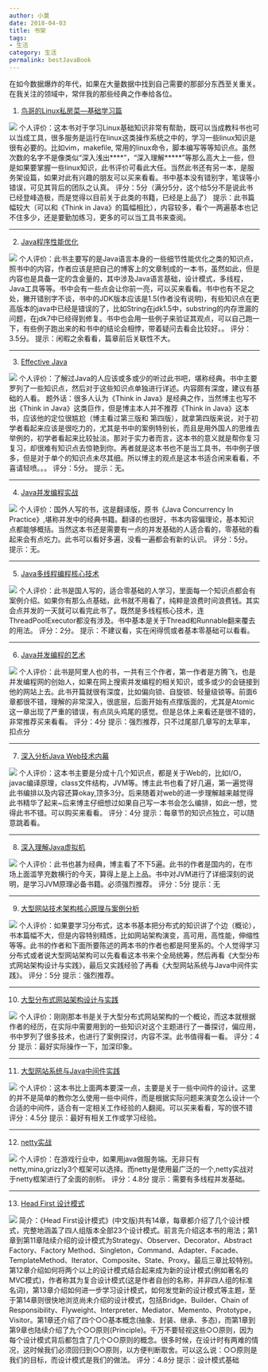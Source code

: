 ```yaml
---
author: 小莫
date: 2018-04-03
title: 书架
tags:
- 生活
category: 生活
permalink: bestJavaBook
---
```

在如今数据爆炸的年代，如果在大量数据中找到自己需要的那部分东西至关重关。在我关注的领域中，常伴我的那些经典之作奉给各位。
<!-- more -->

1. [鸟哥的Linux私房菜—基础学习篇](https://book.douban.com/subject/4889838/)

![](https://img1.doubanio.com/lpic/s4399937.jpg)
个人评价：这本书对于学习Linux基础知识非常有帮助，既可以当成教科书也可以当成工具，很多服务是运行在linux这类操作系统之中的，学习一些linux知识是很有必要的。比如vim，makefile, 常用的linux命令，脚本编写等等知识点。虽然次数的名字不是像类似“深入浅出****”，“深入理解*****”等那么高大上一些，但是如果要掌握一些linux知识，此书评价可看此大任。当然此书还有另一本，是服务架设篇，如果对此有兴趣的朋友可以买来看看。书中基本没有错别字，笔误等小错误，可见其背后的团队之认真。 
评分：5分（满分5分，这个给5分不是说此书已经登峰造极，而是觉得以目前关于此类的书籍，已经是上品了） 
提示：此书篇幅较大（可以和《Think in Java》的篇幅相比），内容较多，看个一两遍基本也记不住多少，还是要勤加练习，更多的可以当工具书来查阅。

----------

2. [Java程序性能优化](https://book.douban.com/subject/19969386/)

![](https://img1.doubanio.com/lpic/s25101909.jpg)
个人评价：此书主要写的是Java语言本身的一些细节性能优化之类的知识点，照书中的内容，作者应该是把自己的博客上的文章制成的一本书，虽然如此，但是内容也是具备一定的含金量的，其中涉及Java语言基础，设计模式，多线程，Java工具等等。书中会有一些点会让你前一亮，可以买来看看。书中也有不足之处，撇开错别字不谈，书中的JDK版本应该是1.5(作者没有说明)，有些知识点在更高版本的java中已经是错误的了，比如String在jdk1.5中，substring的内存泄漏的问题，在jdk7中已经得到修复。书中也会用一些例子来验证其观点，可以自己跑一下，有些例子跑出来的和书中的结论会相悖，带着疑问去看会比较好。。 
评分：3.5分。 
提示：闲暇之余看看，篇章前后关联性不大。

----------

3. [Effective Java](https://book.douban.com/subject/3360807/)

![](https://img3.doubanio.com/lpic/s3479802.jpg)
个人评价：了解过Java的人应该或多或少的听过此书吧，堪称经典。书中主要罗列了一些知识点，然后对于这些知识点单独进行详述。内容颇有深度，建议有基础的人看。 
题外话：很多人认为《Think in Java》是经典之作，当然博主也写不出《Think in Java》这类巨作，但是博主本人并不推荐《Think in Java》这本书，应该他的定位很尴尬（博主看过第三版和 第四版），就拿第四版来说，对于初学者看起来应该是很吃力的，尤其是书中的案例特别长，而且是用外国人的思维去举例的，初学者看起来比较扯淡。那对于实力者而言，这本书的意义就是帮你复习复习，却很难有知识点去惊艳到你。再者就是这本书也不是当工具书，书中例子很多，但是对于单个的知识点未尽其细。所以博主的观点是这本书适合闲来看看，不喜请轻喷。。。 
评分：5分。 
提示：无。

----------

4. [Java并发编程实战](https://book.douban.com/subject/10484692/)

![](https://img3.doubanio.com/lpic/s7663093.jpg)
个人评价：国外人写的书，这是翻译版，原书《Java Concurrency In Practice》,堪称并发中的经典书籍。翻译的也很好，书本内容偏理论，基本知识点都能够概括。当然这本书还是需要有一点的并发基础的人适合看的，零基础的看起来会有点吃力。此书可以看好多遍，没看一遍都会有新的认识。 
评分：5分。 
提示：无。

----------

5. [Java多线程编程核心技术](https://book.douban.com/subject/26555197/)

![](https://img3.doubanio.com/lpic/s28238985.jpg)
个人评价：此书是国人写的，适合零基础的人学习，里面每一个知识点都会有案例介绍。如果你有那么点基础，此书就不用看了，纯粹是浪费时间浪费钱。其实会点并发的一天就可以看完此书了。既然是多线程核心技术，连ThreadPoolExecutor都没有涉及。书中基本是关于Thread和Runnable翻来覆去的用法。 
评分：2分。 
提示：不建议看，实在闲得慌或者基本零基础可以看看。

----------

6. [Java并发编程的艺术](https://book.douban.com/subject/26591326/)

![](https://img1.doubanio.com/lpic/s28275418.jpg)
个人评价：此书是阿里人也的书，一共有三个作者，第一作者是方腾飞，也是并发编程网的创始人，如果在网上搜索并发编程的相关知识，或多或少的会链接到他的网站上去。此书开篇就很有深度，比如偏向锁、自旋锁、轻量级锁等。前面6章都很不错，理解的非常深入，很底层，后面开始有点撑版面的，尤其是Atomic这一章出现了严重的错误，有点凤头鸡尾的感觉。但是总体上来看还是很不错的，非常推荐买来看看。 
评分：4分 
提示：强烈推荐，只不过尾部几章写的太草率，扣点分

----------

7. [深入分析Java Web技术内幕](https://book.douban.com/subject/19965586/)

![](https://img3.doubanio.com/lpic/s24407073.jpg)
个人评价：这本书主要是分成十几个知识点，都是关于Web的，比如I/O，javac编译原理，class文件结构，JVM等。博主此书也看了好几遍，第一遍觉得此书编排以及内容还算okay,顶多3分。后来随着对web的进一步理解越来越觉得此书精华了起来~后来博主仔细想过如果自己写一本书会怎么编排，如此一想，觉得此书不错。可以购买来看看。 
评分：4分 
提示：每章节的知识点独立，可以随意跳着看。

----------

8. [深入理解Java虚拟机](https://book.douban.com/subject/24722612/)

![](https://img3.doubanio.com/lpic/s27458236.jpg)
个人评价：此书也甚为经典，博主看了不下5遍。此书的作者是国内的，在市场上面滥竽充数横行的今天，算得上是上上品。书中对JVM进行了详细深刻的说明，是学习JVM原理必备书籍。必须强烈推荐。 
评分：5分 
提示：无

----------

9. [大型网站技术架构核心原理与案例分析](https://book.douban.com/subject/25723064/)

![](https://img3.doubanio.com/lpic/s27250675.jpg)
个人评价：如果要学习分布式，这本书基本把分布式的知识讲了个边（概论），书本篇幅不大，但是内容特别精炼，比如网站架构演变，高可用，高性能，伸缩性等等。此书的作者和下面所要陈述的两本书的作者也都是阿里系的。个人觉得学习分布式或者说大型网站架构可以先看看这本书来个全局统筹，然后再看《大型分布式网站架构设计与实践》，最后又实践经验了再看《大型网站系统与Java中间件实践》。 
评分：5分 
提示：强烈推荐。

----------

10. [大型分布式网站架构设计与实践](https://book.douban.com/subject/25972633/)

![](https://img3.doubanio.com/lpic/s27444272.jpg)
个人评价：刚刚那本书是关于大型分布式网站架构的一个概论，而这本就根据作者的经历，在实际中需要用到的一些知识对这个主题进行了一番探讨，偏应用，书中罗列了很多技术，也进行了案例探讨，内容不深。此书值得看一看。 
评分：4分 
提示：最好实际操作一下，加深印象。

----------

11. [大型网站系统与Java中间件实践](https://book.douban.com/subject/25867042/)

![](https://img1.doubanio.com/lpic/s27269837.jpg)
个人评价：这本书比上面两本要深一点，主要是关于一些中间件的设计。这里的并不是简单的教你怎么使用一些中间件，而是根据实际问题来演变怎么设计一个合适的中间件，适合有一定相关工作经验的人翻阅。可以买来看看，写的很不错 
评分：4.5分 
提示：最好有相关工作或学习经验。

----------

12. [netty实战](https://book.douban.com/subject/27038538/)

![](https://img3.doubanio.com/lpic/s29444565.jpg)
个人评价：在游戏行业中，如果用java做服务端。无非只有netty,mina,grizzly3个框架可以选择。而netty是使用最广泛的一个,netty实战对于netty框架进行了全面的剖析。
评分：4.8分
提示：需要有多线程并发基础。

----------

13. [Head First 设计模式](https://book.douban.com/subject/2243615/)

![](https://img3.doubanio.com/lpic/s2686916.jpg)
简介：《Head First设计模式》(中文版)共有14章，每章都介绍了几个设计模式，完整地涵盖了四人组版本全部23个设计模式。前言先介绍这本书的用法；第1章到第11章陆续介绍的设计模式为Strategy、Observer、Decorator、Abstract Factory、Factory Method、Singleton，Command、Adapter、Facade、TemplateMethod、Iterator、Composite、State、Proxy。最后三章比较特别。第12章介绍如何将两个以上的设计模式结合起来成为新的设计模式(例如著名的MVC模式)，作者称其为复合设计模式(这是作者自创的名称，并非四人组的标准名词)，第13章介绍如何进一步学习设计模式，如何发觉新的设计模式等主题，至于第14章则很快地浏览尚未介绍的设计模式，包括Bridge、Builder、Chain of Responsibility、Flyweight、Interpreter、Mediator、Memento、Prototype，Visitor。第1章还介绍了四个○○基本概念(抽象、封装、继承、多态)，而第1章到第9章也陆续介绍了九个○○原则(Principle)。千万不要轻视这些○○原则，因为每个设计模式背后都包含了几个○○原则的概念。很多时候，在设计时有两难的情况，这时候我们必须回归到○○原则，以方便判断取舍。可以这么说：○○原则是我们的目标，而设计模式是我们的做法。
评分：4.8分
提示：设计模式基础

